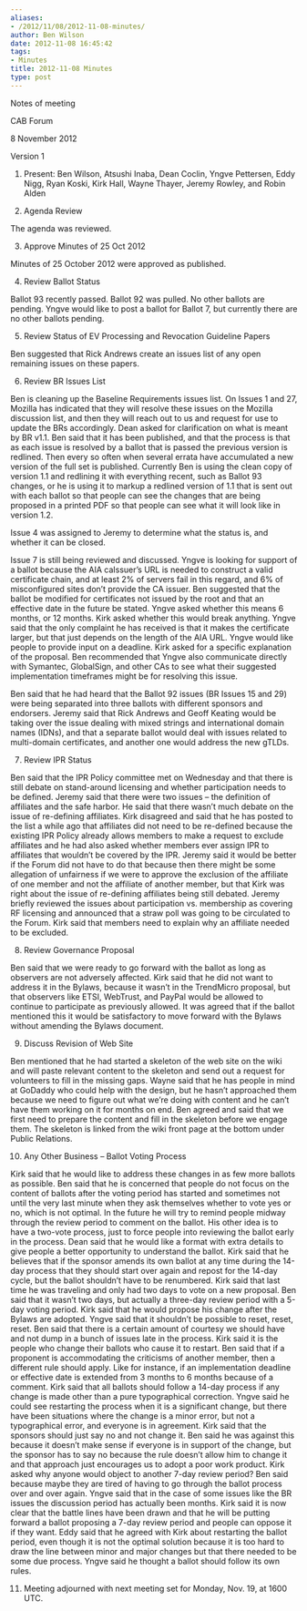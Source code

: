 ```yaml
---
aliases:
- /2012/11/08/2012-11-08-minutes/
author: Ben Wilson
date: 2012-11-08 16:45:42
tags:
- Minutes
title: 2012-11-08 Minutes
type: post
---
```


Notes of meeting

CAB Forum

8 November 2012

Version 1

1. Present: Ben Wilson, Atsushi Inaba, Dean Coclin, Yngve Pettersen, Eddy Nigg, Ryan Koski, Kirk Hall, Wayne Thayer, Jeremy Rowley, and Robin Alden

1. Agenda Review

The agenda was reviewed.

3. Approve Minutes of 25 Oct 2012

Minutes of 25 October 2012 were approved as published.

4. Review Ballot Status

Ballot 93 recently passed. Ballot 92 was pulled. No other ballots are pending. Yngve would like to post a ballot for Ballot 7, but currently there are no other ballots pending.

5. Review Status of EV Processing and Revocation Guideline Papers

Ben suggested that Rick Andrews create an issues list of any open remaining issues on these papers.

6. Review BR Issues List

Ben is cleaning up the Baseline Requirements issues list. On Issues 1 and 27, Mozilla has indicated that they will resolve these issues on the Mozilla discussion list, and then they will reach out to us and request for use to update the BRs accordingly. Dean asked for clarification on what is meant by BR v1.1. Ben said that it has been published, and that the process is that as each issue is resolved by a ballot that is passed the previous version is redlined. Then every so often when several errata have accumulated a new version of the full set is published. Currently Ben is using the clean copy of version 1.1 and redlining it with everything recent, such as Ballot 93 changes, or he is using it to markup a redlined version of 1.1 that is sent out with each ballot so that people can see the changes that are being proposed in a printed PDF so that people can see what it will look like in version 1.2.

Issue 4 was assigned to Jeremy to determine what the status is, and whether it can be closed.

Issue 7 is still being reviewed and discussed. Yngve is looking for support of a ballot because the AIA caIssuer’s URL is needed to construct a valid certificate chain, and at least 2% of servers fail in this regard, and 6% of misconfigured sites don’t provide the CA issuer. Ben suggested that the ballot be modified for certificates not issued by the root and that an effective date in the future be stated. Yngve asked whether this means 6 months, or 12 months. Kirk asked whether this would break anything. Yngve said that the only complaint he has received is that it makes the certificate larger, but that just depends on the length of the AIA URL. Yngve would like people to provide input on a deadline. Kirk asked for a specific explanation of the proposal. Ben recommended that Yngve also communicate directly with Symantec, GlobalSign, and other CAs to see what their suggested implementation timeframes might be for resolving this issue.

Ben said that he had heard that the Ballot 92 issues (BR Issues 15 and 29) were being separated into three ballots with different sponsors and endorsers. Jeremy said that Rick Andrews and Geoff Keating would be taking over the issue dealing with mixed strings and international domain names (IDNs), and that a separate ballot would deal with issues related to multi-domain certificates, and another one would address the new gTLDs.

7. Review IPR Status

Ben said that the IPR Policy committee met on Wednesday and that there is still debate on stand-around licensing and whether participation needs to be defined. Jeremy said that there were two issues – the definition of affiliates and the safe harbor. He said that there wasn’t much debate on the issue of re-defining affiliates. Kirk disagreed and said that he has posted to the list a while ago that affiliates did not need to be re-defined because the existing IPR Policy already allows members to make a request to exclude affiliates and he had also asked whether members ever assign IPR to affiliates that wouldn’t be covered by the IPR. Jeremy said it would be better if the Forum did not have to do that because then there might be some allegation of unfairness if we were to approve the exclusion of the affiliate of one member and not the affiliate of another member, but that Kirk was right about the issue of re-defining affiliates being still debated. Jeremy briefly reviewed the issues about participation vs. membership as covering RF licensing and announced that a straw poll was going to be circulated to the Forum. Kirk said that members need to explain why an affiliate needed to be excluded.

8. Review Governance Proposal

Ben said that we were ready to go forward with the ballot as long as observers are not adversely affected. Kirk said that he did not want to address it in the Bylaws, because it wasn’t in the TrendMicro proposal, but that observers like ETSI, WebTrust, and PayPal would be allowed to continue to participate as previously allowed. It was agreed that if the ballot mentioned this it would be satisfactory to move forward with the Bylaws without amending the Bylaws document.

9. Discuss Revision of Web Site

Ben mentioned that he had started a skeleton of the web site on the wiki and will paste relevant content to the skeleton and send out a request for volunteers to fill in the missing gaps. Wayne said that he has people in mind at GoDaddy who could help with the design, but he hasn’t approached them because we need to figure out what we’re doing with content and he can’t have them working on it for months on end. Ben agreed and said that we first need to prepare the content and fill in the skeleton before we engage them. The skeleton is linked from the wiki front page at the bottom under Public Relations.

10. Any Other Business – Ballot Voting Process

Kirk said that he would like to address these changes in as few more ballots as possible. Ben said that he is concerned that people do not focus on the content of ballots after the voting period has started and sometimes not until the very last minute when they ask themselves whether to vote yes or no, which is not optimal. In the future he will try to remind people midway through the review period to comment on the ballot. His other idea is to have a two-vote process, just to force people into reviewing the ballot early in the process. Dean said that he would like a format with extra details to give people a better opportunity to understand the ballot. Kirk said that he believes that if the sponsor amends its own ballot at any time during the 14-day process that they should start over again and repost for the 14-day cycle, but the ballot shouldn’t have to be renumbered. Kirk said that last time he was traveling and only had two days to vote on a new proposal. Ben said that it wasn’t two days, but actually a three-day review period with a 5-day voting period. Kirk said that he would propose his change after the Bylaws are adopted. Yngve said that it shouldn’t be possible to reset, reset, reset. Ben said that there is a certain amount of courtesy we should have and not dump in a bunch of issues late in the process. Kirk said it is the people who change their ballots who cause it to restart. Ben said that if a proponent is accommodating the criticisms of another member, then a different rule should apply. Like for instance, if an implementation deadline or effective date is extended from 3 months to 6 months because of a comment. Kirk said that all ballots should follow a 14-day process if any change is made other than a pure typographical correction. Yngve said he could see restarting the process when it is a significant change, but there have been situations where the change is a minor error, but not a typographical error, and everyone is in agreement. Kirk said that the sponsors should just say no and not change it. Ben said he was against this because it doesn’t make sense if everyone is in support of the change, but the sponsor has to say no because the rule doesn’t allow him to change it and that approach just encourages us to adopt a poor work product. Kirk asked why anyone would object to another 7-day review period? Ben said because maybe they are tired of having to go through the ballot process over and over again. Yngve said that in the case of some issues like the BR issues the discussion period has actually been months. Kirk said it is now clear that the battle lines have been drawn and that he will be putting forward a ballot proposing a 7-day review period and people can oppose it if they want. Eddy said that he agreed with Kirk about restarting the ballot period, even though it is not the optimal solution because it is too hard to draw the line between minor and major changes but that there needed to be some due process. Yngve said he thought a ballot should follow its own rules.

11. Meeting adjourned with next meeting set for Monday, Nov. 19, at 1600 UTC.